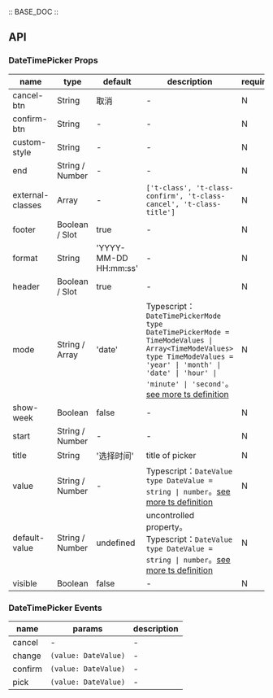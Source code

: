 :: BASE_DOC ::

## API
### DateTimePicker Props

name | type | default | description | required
-- | -- | -- | -- | --
cancel-btn | String | 取消 | \- | N
confirm-btn | String | - | \- | N
custom-style | String | - | \- | N
end | String / Number | - | \- | N
external-classes | Array | - | `['t-class', 't-class-confirm', 't-class-cancel', 't-class-title']` | N
footer | Boolean / Slot | true | \- | N
format | String | 'YYYY-MM-DD HH:mm:ss' | \- | N
header | Boolean / Slot | true | \- | N
mode | String / Array | 'date' | Typescript：`DateTimePickerMode` `type DateTimePickerMode = TimeModeValues \| Array<TimeModeValues> ` `type TimeModeValues = 'year' \| 'month' \| 'date' \| 'hour' \| 'minute' \| 'second'`。[see more ts definition](https://github.com/Tencent/tdesign-miniprogram/tree/develop/src/date-time-picker/type.ts) | N
show-week | Boolean | false | \- | N
start | String / Number | - | \- | N
title | String | '选择时间' | title of picker | N
value | String / Number | - | Typescript：`DateValue` `type DateValue = string \| number`。[see more ts definition](https://github.com/Tencent/tdesign-miniprogram/tree/develop/src/date-time-picker/type.ts) | N
default-value | String / Number | undefined | uncontrolled property。Typescript：`DateValue` `type DateValue = string \| number`。[see more ts definition](https://github.com/Tencent/tdesign-miniprogram/tree/develop/src/date-time-picker/type.ts) | N
visible | Boolean | false | \- | N

### DateTimePicker Events

name | params | description
-- | -- | --
cancel | \- | \-
change | `(value: DateValue)` | \-
confirm | `(value: DateValue)` | \-
pick | `(value: DateValue)` | \-
